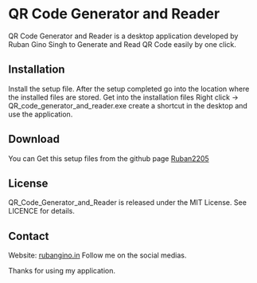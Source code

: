 # QR Code Generator and Reader

QR Code Generator and Reader is a desktop application developed by Ruban Gino Singh to Generate and Read QR Code easily by one click. 

## Installation

Install the setup file. 
After the setup completed go into the location where the installed files are stored. 
Get into the installation files Right click -> QR_code_generator_and_reader.exe create a shortcut in the desktop and use the application. 

## Download

You can Get this setup files from the github page [Ruban2205](https://github.com/Ruban2205/Python-Projects/tree/main/Qr-Code-Generator-and-reader)

## License 
QR_Code_Generator_and_Reader is released under the MIT License. See LICENCE for details. 

## Contact 

Website: [rubangino.in](https://rubangino.in/)
Follow me on the social medias. 

Thanks for using my application. 
